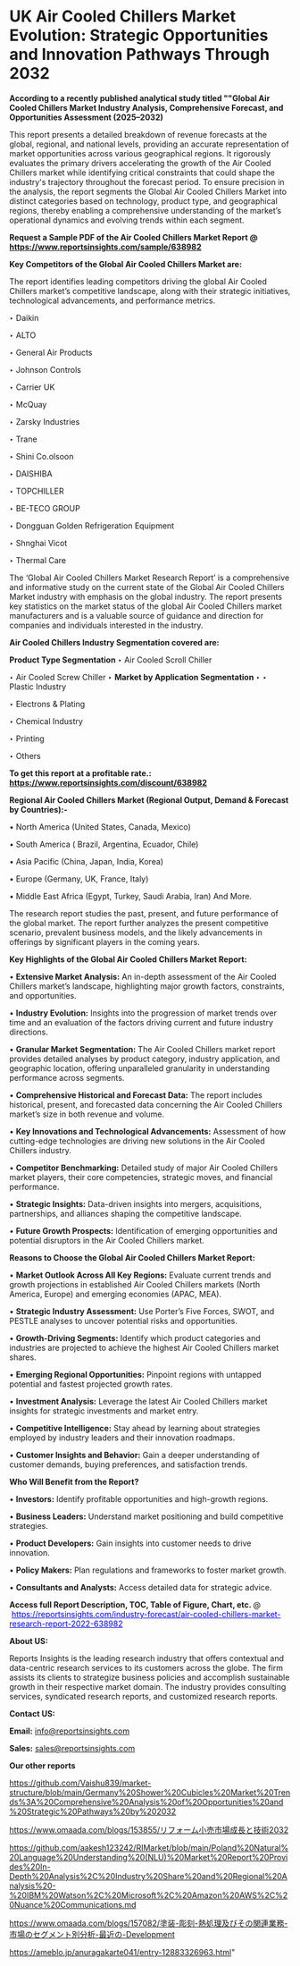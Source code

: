# UK Air Cooled Chillers Market Evolution: Strategic Opportunities and Innovation Pathways Through 2032

<strong>According to a recently published analytical study titled ""Global Air Cooled Chillers Market Industry Analysis, Comprehensive Forecast, and Opportunities Assessment (2025–2032)</strong>

This report presents a detailed breakdown of revenue forecasts at the global, regional, and national levels, providing an accurate representation of market opportunities across various geographical regions. It rigorously evaluates the primary drivers accelerating the growth of the Air Cooled Chillers market while identifying critical constraints that could shape the industry's trajectory throughout the forecast period. To ensure precision in the analysis, the report segments the Global Air Cooled Chillers Market into distinct categories based on technology, product type, and geographical regions, thereby enabling a comprehensive understanding of the market’s operational dynamics and evolving trends within each segment.

<strong>Request a Sample PDF of the Air Cooled Chillers Market Report </strong><strong>@<a href=https://www.reportsinsights.com/sample/638982 style=color:#0000ff;> https://www.reportsinsights.com/sample/638982</a></strong></font>

<strong>Key Competitors of the Global Air Cooled Chillers Market are:</strong>

The report identifies leading competitors driving the global Air Cooled Chillers market’s competitive landscape, along with their strategic initiatives, technological advancements, and performance metrics.

‣ Daikin

‣ ALTO

‣ General Air Products

‣ Johnson Controls

‣ Carrier UK

‣ McQuay

‣ Zarsky Industries

‣ Trane

‣ Shini
 Co.olsoon

‣ DAISHIBA

‣ TOPCHILLER

‣ BE-TECO GROUP

‣ Dongguan Golden Refrigeration Equipment

‣ Shnghai Vicot

‣ Thermal Care

The ‘Global Air Cooled Chillers Market Research Report’ is a comprehensive and informative study on the current state of the Global Air Cooled Chillers Market industry with emphasis on the global industry. The report presents key statistics on the market status of the global Air Cooled Chillers market manufacturers and is a valuable source of guidance and direction for companies and individuals interested in the industry.

<strong>Air Cooled Chillers Industry Segmentation covered are:</strong>

<strong>Product Type Segmentation</strong>
‣
Air Cooled Scroll Chiller

‣ Air Cooled Screw Chiller
‣ 
<strong>Market by Application Segmentation</strong>
‣
‣  Plastic Industry

‣ Electrons & Plating

‣ Chemical Industry

‣ Printing

‣ Others

<strong>To get this report at a profitable rate.: <a href=https://www.reportsinsights.com/discount/638982 style=color:#0000ff;>https://www.reportsinsights.com/discount/638982</a></strong></font>

<strong>Regional Air Cooled Chillers Market (Regional Output, Demand &amp; Forecast by Countries):-</strong>

• North America (United States, Canada, Mexico)

• South America ( Brazil, Argentina, Ecuador, Chile)

• Asia Pacific (China, Japan, India, Korea)

• Europe (Germany, UK, France, Italy)

• Middle East Africa (Egypt, Turkey, Saudi Arabia, Iran) And More.

The research report studies the past, present, and future performance of the global market. The report further analyzes the present competitive scenario, prevalent business models, and the likely advancements in offerings by significant players in the coming years.

<strong>Key Highlights of the Global Air Cooled Chillers Market Report:</strong>

• <strong>Extensive Market Analysis:</strong> An in-depth assessment of the Air Cooled Chillers market’s landscape, highlighting major growth factors, constraints, and opportunities.

• <strong>Industry Evolution:</strong> Insights into the progression of market trends over time and an evaluation of the factors driving current and future industry directions.

• <strong>Granular Market Segmentation:</strong> The Air Cooled Chillers market report provides detailed analyses by product category, industry application, and geographic location, offering unparalleled granularity in understanding performance across segments.

• <strong>Comprehensive Historical and Forecast Data:</strong> The report includes historical, present, and forecasted data concerning the Air Cooled Chillers market’s size in both revenue and volume.

• <strong>Key Innovations and Technological Advancements:</strong> Assessment of how cutting-edge technologies are driving new solutions in the Air Cooled Chillers industry.

• <strong>Competitor Benchmarking:</strong> Detailed study of major Air Cooled Chillers market players, their core competencies, strategic moves, and financial performance.

• <strong>Strategic Insights:</strong> Data-driven insights into mergers, acquisitions, partnerships, and alliances shaping the competitive landscape.

• <strong>Future Growth Prospects:</strong> Identification of emerging opportunities and potential disruptors in the Air Cooled Chillers market.

<strong>Reasons to Choose the Global Air Cooled Chillers Market Report:</strong>

• <strong>Market Outlook Across All Key Regions:</strong> Evaluate current trends and growth projections in established Air Cooled Chillers markets (North America, Europe) and emerging economies (APAC, MEA).

• <strong>Strategic Industry Assessment:</strong> Use Porter’s Five Forces, SWOT, and PESTLE analyses to uncover potential risks and opportunities.

• <strong>Growth-Driving Segments:</strong> Identify which product categories and industries are projected to achieve the highest Air Cooled Chillers market shares.

• <strong>Emerging Regional Opportunities:</strong> Pinpoint regions with untapped potential and fastest projected growth rates.

• <strong>Investment Analysis:</strong> Leverage the latest Air Cooled Chillers market insights for strategic investments and market entry.

• <strong>Competitive Intelligence:</strong> Stay ahead by learning about strategies employed by industry leaders and their innovation roadmaps.

• <strong>Customer Insights and Behavior:</strong> Gain a deeper understanding of customer demands, buying preferences, and satisfaction trends.

<strong>Who Will Benefit from the Report?</strong>

• <strong>Investors:</strong> Identify profitable opportunities and high-growth regions.

• <strong>Business Leaders:</strong> Understand market positioning and build competitive strategies.

• <strong>Product Developers:</strong> Gain insights into customer needs to drive innovation.

• <strong>Policy Makers:</strong> Plan regulations and frameworks to foster market growth.

• <strong>Consultants and Analysts:</strong> Access detailed data for strategic advice.
</ul>
<strong>Access full Report Description, TOC, Table of Figure, Chart, etc. </strong>@  <a href=https://reportsinsights.com/industry-forecast/air-cooled-chillers-market-research-report-2022-638982 style=color:#0000ff;>https://reportsinsights.com/industry-forecast/air-cooled-chillers-market-research-report-2022-638982</a></font>

<strong><strong>About US</strong>:</strong>

Reports Insights is the leading research industry that offers contextual and data-centric research services to its customers across the globe. The firm assists its clients to strategize business policies and accomplish sustainable growth in their respective market domain. The industry provides consulting services, syndicated research reports, and customized research reports.

<strong>Contact US:</strong>

<p class=""""><b>Email:</b> <a href=mailto:info@reportsinsights.com>info@reportsinsights.com</a></p>
<p class=""""><b>Sales:</b> <a href=mailto:sales@reportsinsights.com>sales@reportsinsights.com</a></p>

<strong>Our other reports</strong>

<a href=https://github.com/Vaishu839/market-structure/blob/main/Germany%20Shower%20Cubicles%20Market%20Trends%3A%20Comprehensive%20Analysis%20of%20Opportunities%20and%20Strategic%20Pathways%20by%202032>https://github.com/Vaishu839/market-structure/blob/main/Germany%20Shower%20Cubicles%20Market%20Trends%3A%20Comprehensive%20Analysis%20of%20Opportunities%20and%20Strategic%20Pathways%20by%202032</a>

<a href=https://www.omaada.com/blogs/153855/リフォーム小売市場成長と技術2032>https://www.omaada.com/blogs/153855/リフォーム小売市場成長と技術2032</a>

<a href=https://github.com/aakesh123242/RIMarket/blob/main/Poland%20Natural%20Language%20Understanding%20(NLU)%20Market%20Report%20Provides%20In-Depth%20Analysis%2C%20Industry%20Share%20and%20Regional%20Analysis%20-%20IBM%20Watson%2C%20Microsoft%2C%20Amazon%20AWS%2C%20Nuance%20Communications.md>https://github.com/aakesh123242/RIMarket/blob/main/Poland%20Natural%20Language%20Understanding%20(NLU)%20Market%20Report%20Provides%20In-Depth%20Analysis%2C%20Industry%20Share%20and%20Regional%20Analysis%20-%20IBM%20Watson%2C%20Microsoft%2C%20Amazon%20AWS%2C%20Nuance%20Communications.md</a>

<a href=https://www.omaada.com/blogs/157082/塗装-彫刻-熱処理及びその関連業務-市場のセグメント別分析-最近の-Development>https://www.omaada.com/blogs/157082/塗装-彫刻-熱処理及びその関連業務-市場のセグメント別分析-最近の-Development</a>

<a href=https://ameblo.jp/anuragakarte041/entry-12883326963.html>https://ameblo.jp/anuragakarte041/entry-12883326963.html</a>"
